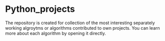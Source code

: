 # Python_projects
The repository is created for collection of the most interesting separately working algroytms or algorithms contributed to own projects. You can learn more about each algorithm by opening it directly.
